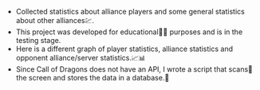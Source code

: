 - Collected statistics about alliance players and some general statistics about other alliances💹.
- This project was developed for educational👨‍🎓 purposes and is in the testing stage.
- Here is a different graph of player statistics, alliance statistics and opponent alliance/server statistics.📈📊
- Since Call of Dragons does not have an API, I wrote a script that scans🥢 the screen and stores the data in a database.📃